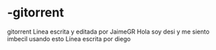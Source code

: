 # -gitorrent
 gitorrent
Linea escrita y editada por JaimeGR
Hola soy desi y me siento imbecil usando esto
Línea escrita por diego